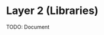 # Layer 2 (Libraries)

TODO: Document

<!-- 3) Libraries: Libraries are single instance components that may cluster a group of other components to implement a system functionality. Besides that, libraries can also be used to abstract third-party libraries or provide multi-thread imple- mentations. Basically, library components are presented into three types:
a) libraries: are components that provide higher level functionalities. To better exemplify this, Figure 2 shows a simplified design of a arm robot FW.
In this example depicted in Figure 2, Inter-Integrated Circuit (I2C) motor driver IC device instances are responsible for controlling the arm motors. Joint and Claw classes each instantiate a single instance of the driver device. 3 Joint Arm Robot Class inherits the Arm Robot Interface class and instantiate three Joint class and one Claw class objects. Next, Robot library instances one 3 Joint Arm Robot class Object and provide it with the necessary I2C functions. Finally, the library provides thread-safe access functions so that all tasks (applications) can control the robot in a shared matter.

b) Third-Party Libraries: are libraries that are not main- tained or developed in-house. Open-source or purchased li- braries are examples of this type of library. These libraries can not be consider part of the component layer. It is common to see third-party libraries being provided by code generator tools provided by vendors. Therefore, third-party libraries are an exception layer that can exist in both PROJECT and CORE.
The main disadvantage of using third-party libraries is that they may be limited to a certain domain. For example, a Liquid Crystal Display (LCD) display library may be applicable for only a specific list of display devices. However, it may be necessary to replace the device display with a different unsupported model. Having third-party specific calls inside of the product code would then result in problems. For that reason, every third party should be abstracted by an Interface library.
c) Interface Libraries: are responsible for combining and standardizing other libraries or third-party libraries into a process flow. Following the previous LCD example, every display library would be added to the generic interface display library, which would provide abstracted display functions. The corresponding library selection can be made by the interface library by run-time implementation or in compile time.
For RTOS projects, the kernel itself should be seen as a third-party library, and, therefore, be abstracted by an inter- face library. Some vendors already provide kernel abstraction libraries. Unfortunately, these libraries are, usually, architec- ture specific. To avoid that, RTOS kernel should always be abstracted by an in-house library. -->